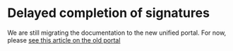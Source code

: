 ﻿# Delayed completion of signatures

We are still migrating the documentation to the new unified portal. For now, please
[see this article on the old portal](http://pki.lacunasoftware.com/Help/html/27089d04-4cae-4fe3-a521-606e4a27d921.htm)
